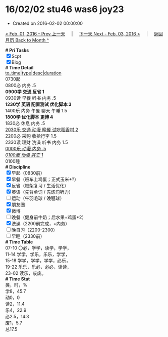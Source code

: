 # 16/02/02 stu46 was6 joy23

- Created on 2016-02-02 00:00:00

[< Feb. 01, 2016 - Prev 上一天](/_archived/lifelogs/2016/02/d01.md) &nbsp; &nbsp; | &nbsp; &nbsp; [下一天 Next - Feb. 03, 2016 >](/_archived/lifelogs/2016/02/d03.md) &nbsp; &nbsp; |  &nbsp; &nbsp; [返回月历 Back to Month ^](/_archived/lifelogs/2016/02/index.md)
<br/><div><b># Pri Tasks</b></div><div><input checked="true" type="checkbox"/>Scpt</div><div><input checked="true" type="checkbox"/>Blog</div><div><b># Time Detail</b></div><div><u>to_time|type|desc|duration</u></div><div>0730起</div><div>0800必 内务 .5</div><div><b>0900学 交通 反省 1</b></div><div>0930读 早餐 听书 内务 .5</div><div><b>1230学 英语 配置测试 优化脚本 3</b></div><div>1400乐 内务 午餐 聊天 午睡 1.5</div><div><b>1800学 优化脚本 更博 4</b></div><div>1830必 休息 内务 .5</div><div><u>2030乐 交通 动漫 晚餐 试吃稻香村 2</u></div><div>2200必 采购 收拾行李 1.5</div><div>2330读 理财 洗澡 听书 内务 1.5</div><div><u>0000乐 动漫 内务 .5</u></div><div><u><i>0100废 动漫 其它 1</i></u></div><div>0100睡</div><div><b># Discipline</b></div><div><input checked="true" type="checkbox"/>早起（0830前）</div><div><input checked="true" type="checkbox"/>早餐（班车上鸡蛋；正式玉米+?）</div><div><input checked="true" type="checkbox"/>反省（框架复习 / 生活优化）</div><div><input checked="true" type="checkbox"/>英语（先背单词 / 先炼句听力）</div><div><input type="checkbox"/>运动（午羽毛球 / 晚毽球）</div><div><input checked="true" type="checkbox"/>朋友圈</div><div><input checked="true" type="checkbox"/>微博</div><div><input type="checkbox"/>晚餐（健身前牛奶；后水果+鸡蛋*2）</div><div><input checked="true" type="checkbox"/>洗澡（2200前完成，+内务）</div><div><input type="checkbox"/>晚自习（2200-2300）</div><div><input type="checkbox"/>早睡（2330前）</div><div><b># Time Table</b></div><div>07-10 〇必，学学，读学，学学，</div><div>11-14 学学，学乐，乐乐，学学，</div><div>15-18 学学，学学，学学，必乐，</div><div>19-22 乐乐，乐必，必必，读读，</div><div>23-02 读乐，废废。</div><div><b># Time Stat</b></div><div>类，时，%</div><div>学8，45.7</div><div>动0，0</div><div>读2，11.4</div><div>乐4，22.9</div><div>必2.5，14.3</div><div>废1，5.7</div><div>总17.5</div>

